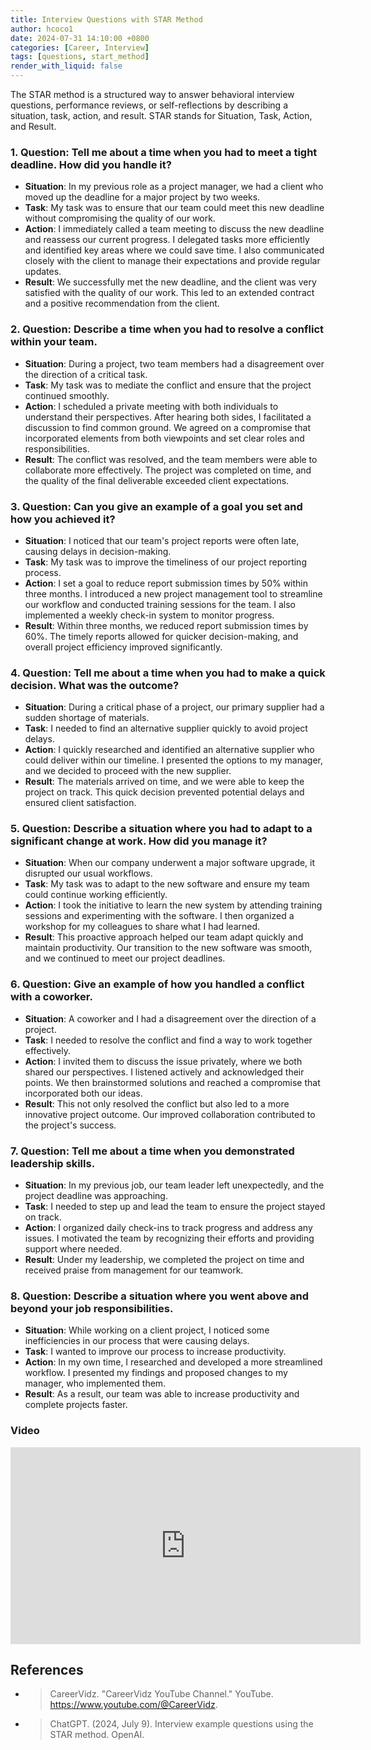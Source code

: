 ```yaml
---
title: Interview Questions with STAR Method 
author: hcoco1
date: 2024-07-31 14:10:00 +0800
categories: [Career, Interview]
tags: [questions, start_method]
render_with_liquid: false
---
```



The STAR method is a structured way to answer behavioral interview questions, performance reviews, or self-reflections by describing a situation, task, action, and result. STAR stands for Situation, Task, Action, and Result.



### 1. **Question: Tell me about a time when you had to meet a tight deadline. How did you handle it?**

   - **Situation**: In my previous role as a project manager, we had a client who moved up the deadline for a major project by two weeks.
   - **Task**: My task was to ensure that our team could meet this new deadline without compromising the quality of our work.
   - **Action**: I immediately called a team meeting to discuss the new deadline and reassess our current progress. I delegated tasks more efficiently and identified key areas where we could save time. I also communicated closely with the client to manage their expectations and provide regular updates.
   - **Result**: We successfully met the new deadline, and the client was very satisfied with the quality of our work. This led to an extended contract and a positive recommendation from the client.

### 2. **Question: Describe a time when you had to resolve a conflict within your team.**

   - **Situation**: During a project, two team members had a disagreement over the direction of a critical task.
   - **Task**: My task was to mediate the conflict and ensure that the project continued smoothly.
   - **Action**: I scheduled a private meeting with both individuals to understand their perspectives. After hearing both sides, I facilitated a discussion to find common ground. We agreed on a compromise that incorporated elements from both viewpoints and set clear roles and responsibilities.
   - **Result**: The conflict was resolved, and the team members were able to collaborate more effectively. The project was completed on time, and the quality of the final deliverable exceeded client expectations.

### 3. **Question: Can you give an example of a goal you set and how you achieved it?**

   - **Situation**: I noticed that our team's project reports were often late, causing delays in decision-making.
   - **Task**: My task was to improve the timeliness of our project reporting process.
   - **Action**: I set a goal to reduce report submission times by 50% within three months. I introduced a new project management tool to streamline our workflow and conducted training sessions for the team. I also implemented a weekly check-in system to monitor progress.
   - **Result**: Within three months, we reduced report submission times by 60%. The timely reports allowed for quicker decision-making, and overall project efficiency improved significantly.

### 4. **Question: Tell me about a time when you had to make a quick decision. What was the outcome?**

   - **Situation**: During a critical phase of a project, our primary supplier had a sudden shortage of materials.
   - **Task**: I needed to find an alternative supplier quickly to avoid project delays.
   - **Action**: I quickly researched and identified an alternative supplier who could deliver within our timeline. I presented the options to my manager, and we decided to proceed with the new supplier.
   - **Result**: The materials arrived on time, and we were able to keep the project on track. This quick decision prevented potential delays and ensured client satisfaction.

### 5. **Question: Describe a situation where you had to adapt to a significant change at work. How did you manage it?**

   - **Situation**: When our company underwent a major software upgrade, it disrupted our usual workflows.
   - **Task**: My task was to adapt to the new software and ensure my team could continue working efficiently.
   - **Action**: I took the initiative to learn the new system by attending training sessions and experimenting with the software. I then organized a workshop for my colleagues to share what I had learned.
   - **Result**: This proactive approach helped our team adapt quickly and maintain productivity. Our transition to the new software was smooth, and we continued to meet our project deadlines.

### 6. **Question: Give an example of how you handled a conflict with a coworker.**

   - **Situation**: A coworker and I had a disagreement over the direction of a project.
   - **Task**: I needed to resolve the conflict and find a way to work together effectively.
   - **Action**: I invited them to discuss the issue privately, where we both shared our perspectives. I listened actively and acknowledged their points. We then brainstormed solutions and reached a compromise that incorporated both our ideas.
   - **Result**: This not only resolved the conflict but also led to a more innovative project outcome. Our improved collaboration contributed to the project's success.

### 7. **Question: Tell me about a time when you demonstrated leadership skills.**

   - **Situation**: In my previous job, our team leader left unexpectedly, and the project deadline was approaching.
   - **Task**: I needed to step up and lead the team to ensure the project stayed on track.
   - **Action**: I organized daily check-ins to track progress and address any issues. I motivated the team by recognizing their efforts and providing support where needed.
   - **Result**: Under my leadership, we completed the project on time and received praise from management for our teamwork.

### 8. **Question: Describe a situation where you went above and beyond your job responsibilities.**

   - **Situation**: While working on a client project, I noticed some inefficiencies in our process that were causing delays.
   - **Task**: I wanted to improve our process to increase productivity.
   - **Action**: In my own time, I researched and developed a more streamlined workflow. I presented my findings and proposed changes to my manager, who implemented them.
   - **Result**: As a result, our team was able to increase productivity and complete projects faster.



### Video

<iframe width="560" height="315" src="https://www.youtube.com/embed/uQEuo7woEEk?si=HHOONUe_aI78V5k0" title="YouTube video player" frameborder="0" allow="accelerometer; autoplay; clipboard-write; encrypted-media; gyroscope; picture-in-picture; web-share" referrerpolicy="strict-origin-when-cross-origin" allowfullscreen></iframe>


## References

 - >CareerVidz. "CareerVidz YouTube Channel." YouTube. https://www.youtube.com/@CareerVidz.

 - >ChatGPT. (2024, July 9). Interview example questions using the STAR method. OpenAI.